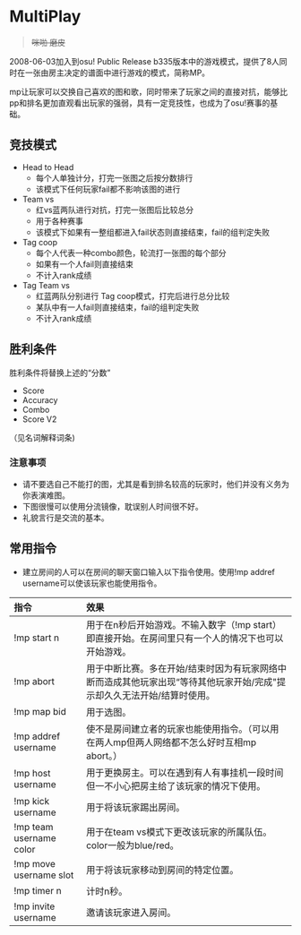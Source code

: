 # MultiPlay

> ~~咪啪 磨皮~~

2008-06-03加入到osu! Public Release b335版本中的游戏模式，提供了8人同时在一张由房主决定的谱面中进行游戏的模式，简称MP。

mp让玩家可以交换自己喜欢的图和歌，同时带来了玩家之间的直接对抗，能够比pp和排名更加直观看出玩家的强弱，具有一定竞技性，也成为了osu!赛事的基础。

## 竞技模式

* Head to Head
  * 每个人单独计分，打完一张图之后按分数排行
  * 该模式下任何玩家fail都不影响该图的进行
* Team vs
  * 红vs蓝两队进行对抗，打完一张图后比较总分
  * 用于各种赛事
  * 该模式下如果有一整组都进入fail状态则直接结束，fail的组判定失败
* Tag coop
  * 每个人代表一种combo颜色，轮流打一张图的每个部分
  * 如果有一个人fail则直接结束
  * 不计入rank成绩
* Tag Team vs
  * 红蓝两队分别进行 Tag coop模式，打完后进行总分比较
  * 某队中有一人fail则直接结束，fail的组判定失败
  * 不计入rank成绩

## 胜利条件

胜利条件将替换上述的“分数”

* Score
* Accuracy
* Combo
* Score V2

（见名词解释词条\)

### 注意事项

* 请不要选自己不能打的图，尤其是看到排名较高的玩家时，他们并没有义务为你表演难图。
* 下图很慢可以使用分流镜像，耽误别人时间很不好。
* 礼貌言行是交流的基本。

## 常用指令

* 建立房间的人可以在房间的聊天窗口输入以下指令使用。使用!mp addref username可以使该玩家也能使用指令。

| 指令 | 效果 |
| :--- | :--- |
| !mp start n | 用于在n秒后开始游戏。不输入数字（!mp start）即直接开始。在房间里只有一个人的情况下也可以开始游戏。 |
| !mp abort | 用于中断比赛。多在开始/结束时因为有玩家网络中断而造成其他玩家出现“等待其他玩家开始/完成"提示却久久无法开始/结算时使用。 |
| !mp map bid | 用于选图。 |
| !mp addref username | 使不是房间建立者的玩家也能使用指令。（可以用在两人mp但两人网络都不怎么好时互相mp abort。） |
| !mp host username | 用于更换房主。可以在遇到有人有事挂机一段时间但一不小心把房主给了该玩家的情况下使用。 |
| !mp kick username | 用于将该玩家踢出房间。 |
| !mp team username color | 用于在team vs模式下更改该玩家的所属队伍。color一般为blue/red。 |
| !mp move username slot | 用于将该玩家移动到房间的特定位置。 |
| !mp timer n | 计时n秒。 |
| !mp invite username | 邀请该玩家进入房间。 |

